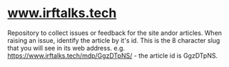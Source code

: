 # www.irftalks.tech
Repository to collect issues or feedback for the site andor articles.  When raising an issue, identify the article by it's id.  This is the 8 character slug that you will see in its web address.  e.g. https://www.irftalks.tech/mdp/GgzDTpNS/ - the article id is GgzDTpNS.   
